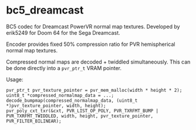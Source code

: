 # bc5_dreamcast
BC5 codec for Dreamcast PowerVR normal map textures. Developed by erik5249 for Doom 64 for the Sega Dreamcast.

Encoder provides fixed 50% compression ratio for PVR hemispherical normal map textures.

Compressed normal maps are decoded + twiddled simultaneously. This can be done directly into a `pvr_ptr_t` VRAM pointer.

Usage:

```
pvr_ptr_t pvr_texture_pointer = pvr_mem_malloc(width * height * 2);
uint8_t *compressed_normalmap_data = ...;
decode_bumpmap(compressed_normalmap_data, (uint8_t *)pvr_texture_pointer, width, height);
pvr_poly_cxt_txr(&cxt, PVR_LIST_OP_POLY, PVR_TXRFMT_BUMP | PVR_TXRFMT_TWIDDLED, width, height, pvr_texture_pointer, PVR_FILTER_BILINEAR);
```
